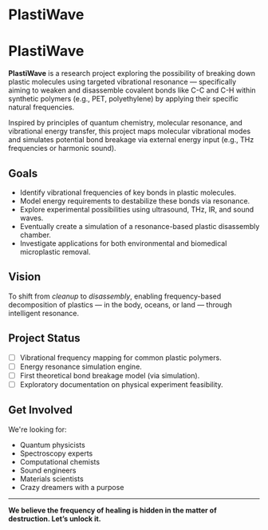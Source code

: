 # PlastiWave

# PlastiWave

**PlastiWave** is a research project exploring the possibility of breaking down plastic molecules using targeted vibrational resonance — specifically aiming to weaken and disassemble covalent bonds like C-C and C-H within synthetic polymers (e.g., PET, polyethylene) by applying their specific natural frequencies.

Inspired by principles of quantum chemistry, molecular resonance, and vibrational energy transfer, this project maps molecular vibrational modes and simulates potential bond breakage via external energy input (e.g., THz frequencies or harmonic sound).

## Goals

- Identify vibrational frequencies of key bonds in plastic molecules.
- Model energy requirements to destabilize these bonds via resonance.
- Explore experimental possibilities using ultrasound, THz, IR, and sound waves.
- Eventually create a simulation of a resonance-based plastic disassembly chamber.
- Investigate applications for both environmental and biomedical microplastic removal.

## Vision

To shift from *cleanup* to *disassembly*, enabling frequency-based decomposition of plastics — in the body, oceans, or land — through intelligent resonance.

## Project Status

- [ ] Vibrational frequency mapping for common plastic polymers.
- [ ] Energy resonance simulation engine.
- [ ] First theoretical bond breakage model (via simulation).
- [ ] Exploratory documentation on physical experiment feasibility.

## Get Involved

We're looking for:
- Quantum physicists
- Spectroscopy experts
- Computational chemists
- Sound engineers
- Materials scientists
- Crazy dreamers with a purpose

---

**We believe the frequency of healing is hidden in the matter of destruction. Let’s unlock it.**
